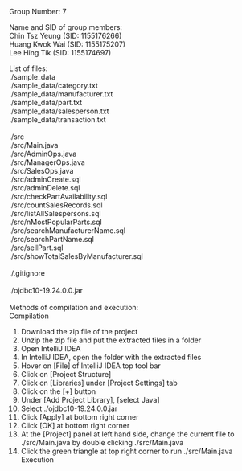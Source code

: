 Group Number: 7

Name and SID of group members:<br>
Chin Tsz Yeung (SID: 1155176266)<br>
Huang Kwok Wai (SID: 1155175207)<br>
Lee Hing Tik (SID: 1155174697)<br>

List of files:<br>
./sample_data<br>
./sample_data/category.txt<br>
./sample_data/manufacturer.txt<br>
./sample_data/part.txt<br>
./sample_data/salesperson.txt<br>
./sample_data/transaction.txt<br>
<br>
./src<br>
./src/Main.java<br>
./src/AdminOps.java<br>
./src/ManagerOps.java<br>
./src/SalesOps.java<br>
./src/adminCreate.sql<br>
./src/adminDelete.sql<br>
./src/checkPartAvailability.sql<br>
./src/countSalesRecords.sql<br>
./src/listAllSalespersons.sql<br>
./src/nMostPopularParts.sql<br>
./src/searchManufacturerName.sql<br>
./src/searchPartName.sql<br>
./src/sellPart.sql<br>
./src/showTotalSalesByManufacturer.sql<br>
<br>
./.gitignore<br>
<br>
./ojdbc10-19.24.0.0.jar<br>
<br>
Methods of compilation and execution:<br>
Compilation<br>
1. Download the zip file of the project
2. Unzip the zip file and put the extracted files in a folder
3. Open IntelliJ IDEA
4. In IntelliJ IDEA, open the folder with the extracted files
5. Hover on [File] of IntelliJ IDEA top tool bar
6. Click on [Project Structure]
7. Click on [Libraries] under [Project Settings] tab
8. Click on the [+] button
9. Under [Add Project Library], [select Java]
10. Select ./ojdbc10-19.24.0.0.jar
11. Click [Apply] at bottom right corner
12. Click [OK] at bottom right corner
13. At the [Project] panel at left hand side, change the current file to ./src/Main.java by double clicking ./src/Main.java
14. Click the green triangle at top right corner to run ./src/Main.java
Execution<br>


